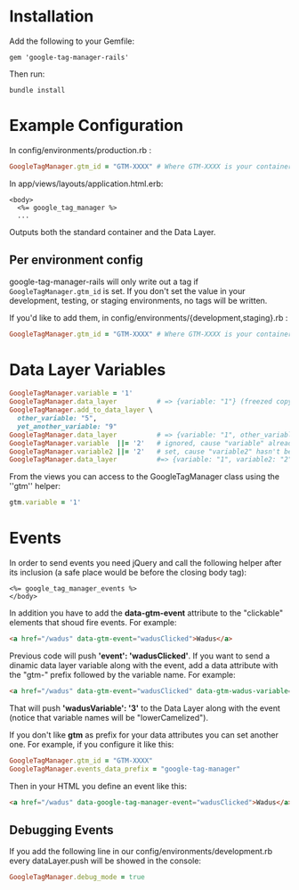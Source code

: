 Installation
=============

Add the following to your Gemfile:

``
  gem 'google-tag-manager-rails'
``

Then run:

``
  bundle install
``

Example Configuration
====

In config/environments/production.rb :

```ruby
GoogleTagManager.gtm_id = "GTM-XXXX" # Where GTM-XXXX is your container ID from Google Tag Manager
```

In app/views/layouts/application.html.erb:

```erb
<body>
  <%= google_tag_manager %>
  ...
```

Outputs both the standard container and the Data Layer.

Per environment config
----

google-tag-manager-rails will only write out a tag if `GoogleTagManager.gtm_id` is set. If you don't set the value in your development, testing, or staging environments, no tags will be written.

If you'd like to add them, in config/environments/{development,staging}.rb :

```ruby
GoogleTagManager.gtm_id = "GTM-XXXX" # Where GTM-XXXX is your container ID from Google Tag Manager
```

Data Layer Variables
====

```ruby
GoogleTagManager.variable = '1'
GoogleTagManager.data_layer          # => {variable: "1"} (freezed copy)
GoogleTagManager.add_to_data_layer \
  other_variable: "5",
  yet_another_variable: "9"
GoogleTagManager.data_layer          # => {variable: "1", other_variable: "5", yet_another_variable: "9"} (freezed copy)
GoogleTagManager.variable  ||= '2'   # ignored, cause "variable" already has a value
GoogleTagManager.variable2 ||= '2'   # set, cause "variable2" hasn't been set
GoogleTagManager.data_layer          #=> {variable: "1", variable2: "2", other_variable: "5", yet_another_variable: "9"}
```

From the views you can access to the GoogleTagManager class using the ''gtm'' helper:

```ruby
gtm.variable = '1'
```

Events
======

In order to send events you need jQuery and call the following helper after its inclusion (a safe place would be before the closing body tag): 

```erb
<%= google_tag_manager_events %>
</body>
```

In addition you have to add the **data-gtm-event** attribute to the "clickable" elements that shoud fire events. For example:

```html
<a href="/wadus" data-gtm-event="wadusClicked">Wadus</a>
```

Previous code will push **'event': 'wadusClicked'**. If you want to send a dinamic data layer variable along with the event, add a data attribute with the "gtm-" prefix followed by the variable name. For example:

```html
<a href="/wadus" data-gtm-event="wadusClicked" data-gtm-wadus-variable="3">Wadus</a>
```

That will push **'wadusVariable': '3'** to the Data Layer along with the event (notice that variable names will be "lowerCamelized").

If you don't like **gtm** as prefix for your data attributes you can set another one. For example, if you configure it like this:

```ruby
GoogleTagManager.gtm_id = "GTM-XXXX"
GoogleTagManager.events_data_prefix = "google-tag-manager"
```

Then in your HTML you define an event like this:


```html
<a href="/wadus" data-google-tag-manager-event="wadusClicked">Wadus</a>
```

Debugging Events
----------------

If you add the following line in our config/environments/development.rb every dataLayer.push will be showed in the console:

```ruby
GoogleTagManager.debug_mode = true
```
